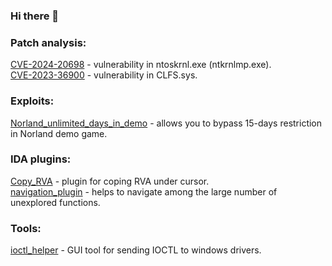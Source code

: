 ### Hi there 👋

### Patch analysis:
[CVE-2024-20698](https://github.com/RomanRybachek/CVE-2024-20698) - vulnerability in ntoskrnl.exe (ntkrnlmp.exe).<br/>
[CVE-2023-36900](https://github.com/RomanRybachek/CVE-2023-36900) - vulnerability in CLFS.sys.<br/>
### Exploits:
[Norland_unlimited_days_in_demo](https://github.com/RomanRybachek/Norland_unlimited_days_in_demo) - allows you to bypass 15-days restriction in Norland demo game.
### IDA plugins:
[Copy_RVA](https://github.com/RomanRybachek/Copy_RVA) - plugin for coping RVA under cursor. <br/>
[navigation_plugin](https://github.com/RomanRybachek/navigation_plugin) - helps to navigate among the large number of unexplored functions.<br/>
### Tools:
[ioctl_helper](https://github.com/RomanRybachek/ioctl_helper) - GUI tool for sending IOCTL to windows drivers. 
<!--
**RomanRybachek/RomanRybachek** is a ✨ _special_ ✨ repository because its `README.md` (this file) appears on your GitHub profile.

Here are some ideas to get you started:

- 🔭 I’m currently working on ...
- 🌱 I’m currently learning ...
- 👯 I’m looking to collaborate on ...
- 🤔 I’m looking for help with ...
- 💬 Ask me about ...
- 📫 How to reach me: ...
- 😄 Pronouns: ...
- ⚡ Fun fact: ...
-->
